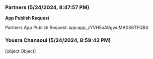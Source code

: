 ### Partners (5/24/2024, 8:47:57 PM)

**App Publish Request**

Partners App Publish Request:
app:app_zYVH5oA9gwuMA0S6TFQB4

### Yousra Chanaoui (5/24/2024, 8:59:42 PM)

[object Object]
